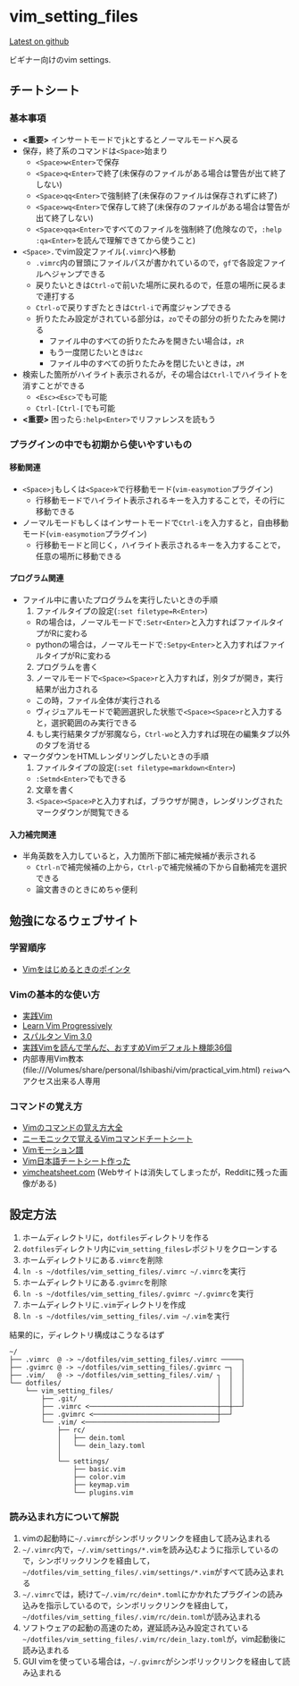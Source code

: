 # vim_setting_files

[Latest on github](https://github.com/ishibaki/vim_setting_files)

ビギナー向けのvim settings.

## チートシート

### 基本事項

- **<重要>** インサートモードで`jk`とするとノーマルモードへ戻る
- 保存，終了系のコマンドは`<Space>`始まり
  - `<Space>w<Enter>`で保存
  - `<Space>q<Enter>`で終了(未保存のファイルがある場合は警告が出て終了しない)
  - `<Space>qq<Enter>`で強制終了(未保存のファイルは保存されずに終了)
  - `<Space>wq<Enter>`で保存して終了(未保存のファイルがある場合は警告が出て終了しない)
  - `<Space>qqa<Enter>`ですべてのファイルを強制終了(危険なので，`:help :qa<Enter>`を読んで理解できてから使うこと)
- `<Space>.`でvim設定ファイル(`.vimrc`)へ移動
  - `.vimrc`内の冒頭にファイルパスが書かれているので，`gf`で各設定ファイルへジャンプできる
  - 戻りたいときは`Ctrl-o`で前いた場所に戻れるので，任意の場所に戻るまで連打する
  - `Ctrl-o`で戻りすぎたときは`Ctrl-i`で再度ジャンプできる
  - 折りたたみ設定がされている部分は，`zo`でその部分の折りたたみを開ける
    - ファイル中のすべての折りたたみを開きたい場合は，`zR`
    - もう一度閉じたいときは`zc`
    - ファイル中のすべての折りたたみを閉じたいときは，`zM`
- 検索した箇所がハイライト表示されるが，その場合は`Ctrl-l`でハイライトを消すことができる
  - `<Esc><Esc>`でも可能
  - `Ctrl-[Ctrl-[`でも可能
- **<重要>** 困ったら`:help<Enter>`でリファレンスを読もう

### プラグインの中でも初期から使いやすいもの

#### 移動関連

- `<Space>j`もしくは`<Space>k`で行移動モード(`vim-easymotion`プラグイン)
  - 行移動モードでハイライト表示されるキーを入力することで，その行に移動できる
- ノーマルモードもしくはインサートモードで`Ctrl-i`を入力すると，自由移動モード(`vim-easymotion`プラグイン)
  - 行移動モードと同じく，ハイライト表示されるキーを入力することで，任意の場所に移動できる

#### プログラム関連

- ファイル中に書いたプログラムを実行したいときの手順
  1. ファイルタイプの設定(`:set filetype=R<Enter>`)
    - Rの場合は，ノーマルモードで`:Setr<Enter>`と入力すればファイルタイプがRに変わる
    - pythonの場合は，ノーマルモードで`:Setpy<Enter>`と入力すればファイルタイプがRに変わる
  2. プログラムを書く
  3. ノーマルモードで`<Space><Space>r`と入力すれば，別タブが開き，実行結果が出力される
    - この時，ファイル全体が実行される
    - ヴィジュアルモードで範囲選択した状態で`<Space><Space>r`と入力すると，選択範囲のみ実行できる
  4. もし実行結果タブが邪魔なら，`Ctrl-wo`と入力すれば現在の編集タブ以外のタブを消せる
- マークダウンをHTMLレンダリングしたいときの手順
  1. ファイルタイプの設定(`:set filetype=markdown<Enter>`)
    - `:Setmd<Enter>`でもできる
  2. 文章を書く
  3. `<Space><Space>P`と入力すれば，ブラウザが開き，レンダリングされたマークダウンが閲覧できる

#### 入力補完関連

- 半角英数を入力していると，入力箇所下部に補完候補が表示される
  - `Ctrl-n`で補完候補の上から，`Ctrl-p`で補完候補の下から自動補完を選択できる
  - 論文書きのときにめちゃ便利

## 勉強になるウェブサイト

### 学習順序

- [Vimをはじめるときのポインタ](http://wakame.hatenablog.jp/entry/2017/12/15/004041)

### Vimの基本的な使い方

- [実践Vim](https://www.amazon.co.jp/実践Vim-思考のスピードで編集しよう-Drew-Neil/dp/4048916599)
- [Learn Vim Progressively](http://mattn.kaoriya.net/software/vim/20110902125512.htm)
- [スパルタン Vim 3.0](http://files.kaoriya.net/docs/SpartanVim/SpartanVim-3.0-online.pdf)
- [実践Vimを読んで学んだ、おすすめVimデフォルト機能36個](http://myenigma.hatenablog.com/entry/2015/12/19/081933)
- 内部専用Vim教本 (file:///Volumes/share/personal/Ishibashi/vim/practical_vim.html) `reiwa`へアクセス出来る人専用 

### コマンドの覚え方

- [Vimのコマンドの覚え方大全](http://haya14busa.com/vim-mnemonic/)
- [ニーモニックで覚えるVimコマンドチートシート](https://qiita.com/fiftystorm36/items/9da472686cb8e62e9e26)
- [Vimモーション譜](https://qiita.com/kumazo/items/9d334256694c6253944a)
- [Vim日本語チートシート作った](https://qiita.com/zipper/items/8fbed306e203b17be0c3)
- [vimcheatsheet.com](https://external-preview.redd.it/iigrixvxp5aYN9ox7Gr1dfI_rhLRotWlLsCafjJqjEQ.png?auto=webp&s=1594ddc17408cb9186a73c2a6d1a1bf1e00769dd) (Webサイトは消失してしまったが，Redditに残った画像がある)

## 設定方法

1. ホームディレクトリに，`dotfiles`ディレクトリを作る
2. `dotfiles`ディレクトリ内に`vim_setting_files`レポジトリをクローンする
3. ホームディレクトリにある`.vimrc`を削除
4. `ln -s ~/dotfiles/vim_setting_files/.vimrc ~/.vimrc`を実行
5. ホームディレクトリにある`.gvimrc`を削除
6. `ln -s ~/dotfiles/vim_setting_files/.gvimrc ~/.gvimrc`を実行
7. ホームディレクトリに`.vim`ディレクトリを作成
8. `ln -s ~/dotfiles/vim_setting_files/.vim ~/.vim`を実行

結果的に，ディレクトリ構成はこうなるはず

```
~/
├── .vimrc  @ -> ~/dotfiles/vim_setting_files/.vimrc ─────┐
├── .gvimrc @ -> ~/dotfiles/vim_setting_files/.gvimrc ─┐  │
├── .vim/   @ -> ~/dotfiles/vim_setting_files/.vim/ ┐  │  │
└── dotfiles/                                       │  │  │
    └── vim_setting_files/                          │  │  │
        ├── .git/                                   │  │  │
        ├── .vimrc <────────────────────────────────┼──┼──┘
        ├── .gvimrc <───────────────────────────────┼──┘
        └── .vim/ <─────────────────────────────────┘
            ├── rc/
            │   ├── dein.toml
            │   └── dein_lazy.toml
            │
            └── settings/
                ├── basic.vim
                ├── color.vim
                ├── keymap.vim
                └── plugins.vim
```

### 読み込まれ方について解説

1. vimの起動時に`~/.vimrc`がシンボリックリンクを経由して読み込まれる
2. `~/.vimrc`内で，`~/.vim/settings/*.vim`を読み込むように指示しているので，シンボリックリンクを経由して，`~/dotfiles/vim_setting_files/.vim/settings/*.vim`がすべて読み込まれる
3. `~/.vimrc`では，続けて`~/.vim/rc/dein*.toml`にかかれたプラグインの読み込みを指示しているので，シンボリックリンクを経由して，`~/dotfiles/vim_setting_files/.vim/rc/dein.toml`が読み込まれる
4. ソフトウェアの起動の高速のため，遅延読み込み設定されている`~/dotfiles/vim_setting_files/.vim/rc/dein_lazy.toml`が，vim起動後に読み込まれる
5. GUI vimを使っている場合は，`~/.gvimrc`がシンボリックリンクを経由して読み込まれる
